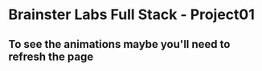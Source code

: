 # Brainster Labs Full Stack - Project01

## To see the animations maybe you'll need to refresh the page